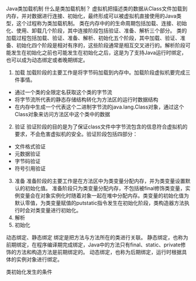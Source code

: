 Java类加载机制
什么是类加载机制？
虚拟机把描述类的数据从Class文件加载到内存，并对数据进行连接、初始化，最终形成可以被虚拟机直接使用的Java类型，这个过程称为类加载机制。
类在内存中的的生命周期包括加载、连接、初始化、使用、卸载几个阶段，其中连接阶段包括验证、准备、解析三个部分。
类的加载过程包括加载、验证、准备、解析、初始化五个阶段，其中加载、验证、准备、初始化四个阶段是相对有序的，这些阶段通常是相互交叉进行的。解析阶段可能发生在初始化之前也可能发生在初始化之后，这是为了支持Java运行时绑定，也可以成为动态绑定或者晚期绑定。
1. 加载
加载阶段的主要工作是将字节码加载到内存中。加载阶段虚拟机要完成三件事情。
* 通过一个类的全限定名获取这个类的字节流
* 将字节流所代表的静态存储结构转化为方法区的运行时数据结构
* 在内存中生成一个代表这个二进制字节流的java.lang.Class对象，通过这个Class对象来访问方法区中这个类中的数据
2. 验证
验证阶段的目的是为了保证class文件中字节流包含的信息符合虚拟机的要求，不会危害虚拟机的安全。验证阶段包括四部分：
* 文件格式验证
* 元数据验证
* 字节码验证
* 符号引用验证
3. 准备
准备阶段的主要工作是在方法区中为类变量分配内存，并为类变量设置默认的初始化值。
准备阶段只为类变量分配内存，不包括被final修饰类变量，实例变量会在对象实例化时随着对象一起在堆中分配内存。类变量的初始化值为默认零值，为类变量赋值的putstatic指令发生在初始化阶段，类构造器<clinit>方法执行时会对类变量进行初始化。
4. 解析
5. 初始化


动态绑定、静态绑定
绑定是把方法与方法所在的类进行关联。
静态绑定，也称为前期绑定，在程序编译期完成绑定，Java中的方法只有final、static、private修饰的方法和构造方法是前期绑定的。
动态绑定，也称为后期绑定，运行时根据具体的实例对象进行绑定。

类初始化发生的条件